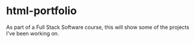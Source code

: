 # html-portfolio
As part of a Full Stack Software course, this will show some of the projects I've been working on.
